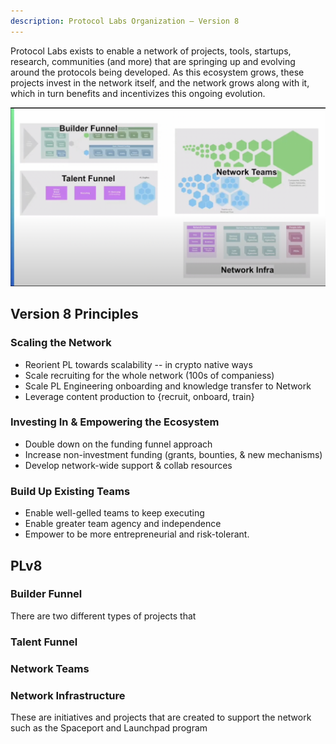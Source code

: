 ```yaml
---
description: Protocol Labs Organization – Version 8
---
```


Protocol Labs exists to enable a network of projects, tools, startups, research, communities (and more) that are springing up and evolving around the protocols being developed. As this ecosystem grows, these projects invest in the network itself, and the network grows along with it, which in turn benefits and incentivizes this ongoing evolution.

![PL Version 8](<../../.gitbook/assets/plv8.png>)

## Version 8 Principles
### Scaling the Network
* Reorient PL towards scalability -- in crypto native ways
* Scale recruiting for the whole network (100s of companiess)
* Scale PL Engineering onboarding and knowledge transfer to Network
* Leverage content production to {recruit, onboard, train}


### Investing In & Empowering the Ecosystem
* Double down on the funding funnel approach
* Increase non-investment funding (grants, bounties, & new mechanisms)
* Develop network-wide support & collab resources


### Build Up Existing Teams
* Enable well-gelled teams to keep executing
* Enable greater team agency and independence
* Empower to be more entrepreneurial and risk-tolerant.


## PLv8
### Builder Funnel
There are two different types of projects that

### Talent Funnel

### Network Teams

### Network Infrastructure
These are initiatives and projects that are created to support the network such as the Spaceport and Launchpad program
